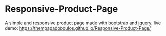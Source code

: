 # Responsive-Product-Page

A simple and responsive product page made with bootstrap and jquery.
live demo:
https://thempapadopoulos.github.io/Responsive-Product-Page/
